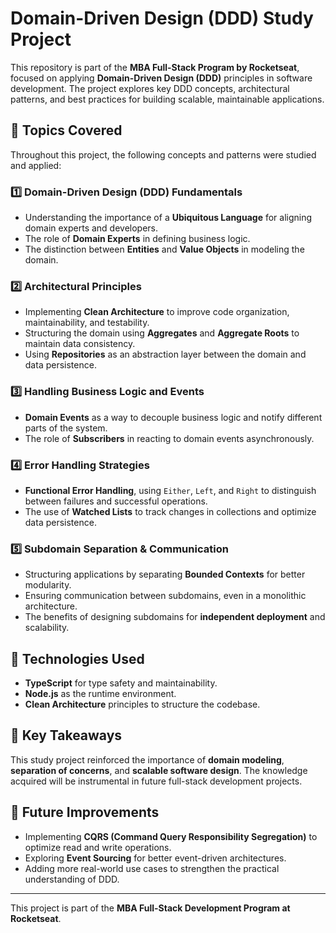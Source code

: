 # Domain-Driven Design (DDD) Study Project

This repository is part of the **MBA Full-Stack Program by Rocketseat**, focused on applying **Domain-Driven Design (DDD)** principles in software development. The project explores key DDD concepts, architectural patterns, and best practices for building scalable, maintainable applications.

## 📖 Topics Covered

Throughout this project, the following concepts and patterns were studied and applied:

### 1️⃣ **Domain-Driven Design (DDD) Fundamentals**
- Understanding the importance of a **Ubiquitous Language** for aligning domain experts and developers.
- The role of **Domain Experts** in defining business logic.
- The distinction between **Entities** and **Value Objects** in modeling the domain.

### 2️⃣ **Architectural Principles**
- Implementing **Clean Architecture** to improve code organization, maintainability, and testability.
- Structuring the domain using **Aggregates** and **Aggregate Roots** to maintain data consistency.
- Using **Repositories** as an abstraction layer between the domain and data persistence.

### 3️⃣ **Handling Business Logic and Events**
- **Domain Events** as a way to decouple business logic and notify different parts of the system.
- The role of **Subscribers** in reacting to domain events asynchronously.

### 4️⃣ **Error Handling Strategies**
- **Functional Error Handling**, using `Either`, `Left`, and `Right` to distinguish between failures and successful operations.
- The use of **Watched Lists** to track changes in collections and optimize data persistence.

### 5️⃣ **Subdomain Separation & Communication**
- Structuring applications by separating **Bounded Contexts** for better modularity.
- Ensuring communication between subdomains, even in a monolithic architecture.
- The benefits of designing subdomains for **independent deployment** and scalability.

## 🔧 Technologies Used
- **TypeScript** for type safety and maintainability.
- **Node.js** as the runtime environment.
- **Clean Architecture** principles to structure the codebase.

## 🚀 Key Takeaways
This study project reinforced the importance of **domain modeling**, **separation of concerns**, and **scalable software design**. The knowledge acquired will be instrumental in future full-stack development projects.

## 📌 Future Improvements
- Implementing **CQRS (Command Query Responsibility Segregation)** to optimize read and write operations.
- Exploring **Event Sourcing** for better event-driven architectures.
- Adding more real-world use cases to strengthen the practical understanding of DDD.

---

This project is part of the **MBA Full-Stack Development Program at Rocketseat**.
